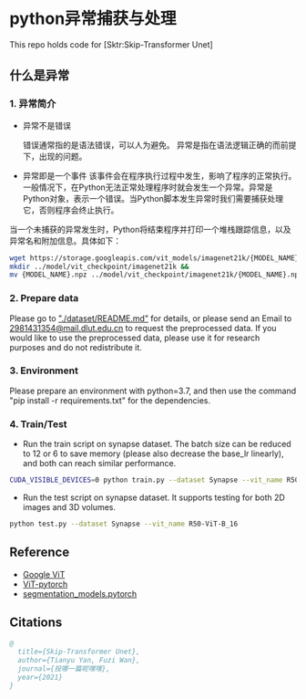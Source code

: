 # python异常捕获与处理
This repo holds code for [Sktr:Skip-Transformer Unet]

## 什么是异常

### 1. 异常简介
* 异常不是错误

  错误通常指的是语法错误，可以人为避免。
  异常是指在语法逻辑正确的而前提下，出现的问题。

* 异常即是一个事件
  该事件会在程序执行过程中发生，影响了程序的正常执行。一般情况下，在Python无法正常处理程序时就会发生一个异常。异常是Python对象，表示一个错误。当Python脚本发生异常时我们需要捕获处理它，否则程序会终止执行。

当一个未捕获的异常发生时，Python将结束程序并打印一个堆栈跟踪信息，以及异常名和附加信息。具体如下：
```bash
wget https://storage.googleapis.com/vit_models/imagenet21k/{MODEL_NAME}.npz &&
mkdir ../model/vit_checkpoint/imagenet21k &&
mv {MODEL_NAME}.npz ../model/vit_checkpoint/imagenet21k/{MODEL_NAME}.npz
```

### 2. Prepare data

Please go to ["./dataset/README.md"](datasets/README.md) for details, or please send an Email to 2981431354@mail.dlut.edu.cn to request the preprocessed data. If you would like to use the preprocessed data, please use it for research purposes and do not redistribute it.

### 3. Environment

Please prepare an environment with python=3.7, and then use the command "pip install -r requirements.txt" for the dependencies.

### 4. Train/Test

- Run the train script on synapse dataset. The batch size can be reduced to 12 or 6 to save memory (please also decrease the base_lr linearly), and both can reach similar performance.

```bash
CUDA_VISIBLE_DEVICES=0 python train.py --dataset Synapse --vit_name R50-ViT-B_16
```

- Run the test script on synapse dataset. It supports testing for both 2D images and 3D volumes.

```bash
python test.py --dataset Synapse --vit_name R50-ViT-B_16
```

## Reference
* [Google ViT](https://github.com/google-research/vision_transformer)
* [ViT-pytorch](https://github.com/jeonsworld/ViT-pytorch)
* [segmentation_models.pytorch](https://github.com/qubvel/segmentation_models.pytorch)

## Citations

```bibtex
@
  title={Skip-Transformer Unet},
  author={Tianyu Yan, Fuzi Wan},
  journal={投哪一篇呢嘿嘿},
  year={2021}
}
```
